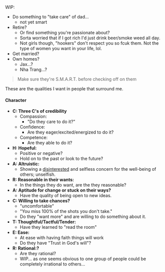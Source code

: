 
WIP: 


- Do something to "take care" of dad...
	- not yet smart
- Retire?
	- Or find something you're passionate about?
	- Sorta worried that if I got rich I'd just drink beer/smoke weed all day.
	- Not girls though, "hookers" don't respect you so fcuk them. Not the type of women you want in your life, lol.
- Get married?
- Own homes?
	- Jax...?
	- Nha Trang...?

> Make sure they're S.M.A.R.T. before checking off on them

These are the qualities I want in people that surround me.
#### Character
- **C: Three C's of credibility**
	- Compassion:
		- "Do they care to do it?"
	- Confidence:
		- Are they eager/excited/energized to do it?
	- Competence:
		- Are they able to do it?
- **H: Hopeful:**
	- Positive or negative?
	- Hold on to the past or look to the future?
- **A: Altruistic:**
	- Showing a [disinterested](https://www.google.com/search?sca_esv=7928bf8df49ca757&rlz=1C5MACD_enUS1096US1096&sxsrf=ACQVn08l5PLOUhZYBO6ZhWSl--fhJxgURQ:1709751066520&q=disinterested&si=AKbGX_o31t0LiMsEloM2rO5Vmah9VcljxsAemhkVfa7fxOsKZHyyxSmncj4yh9oxIrBw9A0uFhONCrgfXDOkSvlAKLff0TynEBlasJ6IEDL1IJBySHZeia8%3D&expnd=1) and selfless concern for the well-being of others; unselfish.
- **R: Reasonable in their wants:**
	- In the things they do want, are the they reasonable?
- **A: Aptitude for change or stuck on their ways?**
	- Have the quality of being open to new ideas.
- **C: Willing to take chances?**
	- "uncomfortable"
	- "You miss 100% of the shots you don't take."
	- Do they "want more" and are willing to do something about it.
- **T: Thoughtful/Tactful/Tender:**
	- Have they learned to "read the room"
- **E: Ease:**
	- At ease with having faith things will work
	- Do they have "Trust in God's will"?
- **R: Rational:?**
	- Are they rational?
	- WIP... as one seems obvious to one group of people could be completely irrational to others...